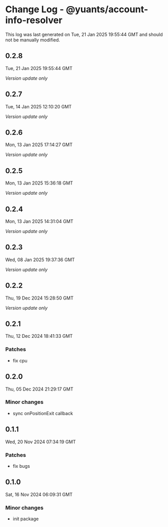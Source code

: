 # Change Log - @yuants/account-info-resolver

This log was last generated on Tue, 21 Jan 2025 19:55:44 GMT and should not be manually modified.

## 0.2.8
Tue, 21 Jan 2025 19:55:44 GMT

_Version update only_

## 0.2.7
Tue, 14 Jan 2025 12:10:20 GMT

_Version update only_

## 0.2.6
Mon, 13 Jan 2025 17:14:27 GMT

_Version update only_

## 0.2.5
Mon, 13 Jan 2025 15:36:18 GMT

_Version update only_

## 0.2.4
Mon, 13 Jan 2025 14:31:04 GMT

_Version update only_

## 0.2.3
Wed, 08 Jan 2025 19:37:36 GMT

_Version update only_

## 0.2.2
Thu, 19 Dec 2024 15:28:50 GMT

_Version update only_

## 0.2.1
Thu, 12 Dec 2024 18:41:33 GMT

### Patches

- fix cpu

## 0.2.0
Thu, 05 Dec 2024 21:29:17 GMT

### Minor changes

- sync onPositionExit callback

## 0.1.1
Wed, 20 Nov 2024 07:34:19 GMT

### Patches

- fix bugs

## 0.1.0
Sat, 16 Nov 2024 06:09:31 GMT

### Minor changes

- init package

